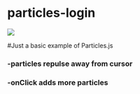 # particles-login

<img src="particle.gif" />

#Just a basic example of Particles.js

### -particles repulse away from cursor
### -onClick adds more particles